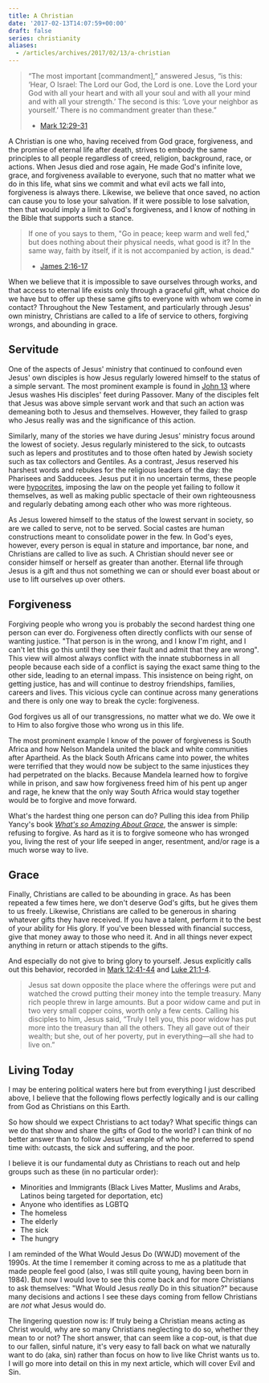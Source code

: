```yaml
---
title: A Christian
date: '2017-02-13T14:07:59+00:00'
draft: false
series: christianity
aliases:
  - /articles/archives/2017/02/13/a-christian
---
```


> “The most important [commandment],” answered Jesus, “is this: ‘Hear, O Israel: The Lord our God, the Lord is one. Love the Lord your God with all your heart and with all your soul and with all your mind and with all your strength.’ The second is this: ‘Love your neighbor as yourself.’ There is no commandment greater than these.”
> - [Mark 12:29-31](https://www.biblegateway.com/passage/?search=Mark+12&version=NIV)

A Christian is one who, having received from God grace, forgiveness, and the promise of eternal life after death, strives to embody the same principles to all people regardless of creed, religion, background, race, or actions. When Jesus died and rose again, He made God's infinite love, grace, and forgiveness available to everyone, such that no matter what we do in this life, what sins we commit and what evil acts we fall into, forgiveness is always there. Likewise, we believe that once saved, no action can cause you to lose your salvation. If it were possible to lose salvation, then that would imply a limit to God's forgiveness, and I know of nothing in the Bible that supports such a stance.

> If one of you says to them, "Go in peace; keep warm and well fed," but does nothing about their physical needs, what good is it? In the same way, faith by itself, if it is not accompanied by action, is dead."
> - [James 2:16-17](https://www.biblegateway.com/passage/?search=James+2&version=NIV)

When we believe that it is impossible to save ourselves through works, and that access to eternal life exists only through a graceful gift, what choice do we have but to offer up these same gifts to everyone with whom we come in contact? Throughout the New Testament, and particularly through Jesus' own ministry, Christians are called to a life of service to others, forgiving wrongs, and abounding in grace.

## Servitude

One of the aspects of Jesus' ministry that continued to confound even Jesus' own disciples is how Jesus regularly lowered himself to the status of a simple servant. The most prominent example is found in [John 13](https://www.biblegateway.com/passage/?search=John+13&version=NIV) where Jesus washes His disciples' feet during Passover. Many of the disciples felt that Jesus was above simple servant work and that such an action was demeaning both to Jesus and themselves. However, they failed to grasp who Jesus really was and the significance of this action.

Similarly, many of the stories we have during Jesus' ministry focus around the lowest of society. Jesus regularly ministered to the sick, to outcasts such as lepers and prostitutes and to those often hated by Jewish society such as tax collectors and Gentiles. As a contrast, Jesus reserved his harshest words and rebukes for the religious leaders of the day: the Pharisees and Sadducees. Jesus put it in no uncertain terms, these people were [hypocrites](https://www.biblegateway.com/passage/?search=Matthew+15&version=NIV), imposing the law on the people yet failing to follow it themselves, as well as making public spectacle of their own righteousness and regularly debating among each other who was more righteous.

As Jesus lowered himself to the status of the lowest servant in society, so are we called to serve, not to be served. Social castes are human constructions meant to consolidate power in the few. In God's eyes, however, every person is equal in stature and importance, bar none, and Christians are called to live as such. A Christian should never see or consider himself or herself as greater than another. Eternal life through Jesus is a gift and thus not something we can or should ever boast about or use to lift ourselves up over others.

## Forgiveness

Forgiving people who wrong you is probably the second hardest thing one person can ever do. Forgiveness often directly conflicts with our  sense of wanting justice. "That person is in the wrong, and I know I'm right, and I can't let this go this until they see their fault and admit that they are wrong". This view will almost always conflict with the innate stubborness in all people because each side of a conflict is saying the exact same thing to the other side, leading to an eternal impass. This insistence on being right, on getting justice, has and will continue to destroy friendships, families, careers and lives. This vicious cycle can continue across many generations and there is only one way to break the cycle: forgiveness.

God forgives us all of our transgressions, no matter what we do. We owe it to Him to also forgive those who wrong us in this life.

The most prominent example I know of the power of forgiveness is South Africa and how Nelson Mandela united the black and white communities after Apartheid. As the black South Africans came into power, the whites were terrified that they would now be subject to the same injustices they had perpetrated on the blacks. Because Mandela learned how to forgive while in prison, and saw how forgiveness freed him of his pent up anger and rage, he knew that the only way South Africa would stay together would be to forgive and move forward.

What's the hardest thing one person can do? Pulling this idea from Philip Yancy's book _[What's so Amazing About Grace](https://www.amazon.com/Whats-So-Amazing-About-Grace/dp/0310245656)_, the answer is simple: refusing to forgive. As hard as it is to forgive someone who has wronged you, living the rest of your life seeped in anger, resentment, and/or rage is a much worse way to live.

## Grace

Finally, Christians are called to be abounding in grace. As has been repeated a few times here, we don't deserve God's gifts, but he gives them to us freely. Likewise, Christians are called to be generous in sharing whatever gifts they have received. If you have a talent, perform it to the best of your ability for His glory. If you've been blessed with financial success, give that money away to those who need it. And in all things never expect anything in return or attach stipends to the gifts.

And especially do not give to bring glory to yourself. Jesus explicitly calls out this behavior, recorded in [Mark 12:41-44](https://www.biblegateway.com/passage/?search=Mark+12&version=NIV) and [Luke 21:1-4](https://www.biblegateway.com/passage/?search=Luke+21&version=NIV).
	
> Jesus sat down opposite the place where the offerings were put and watched the crowd putting their money into the temple treasury. Many rich people threw in large amounts. But a poor widow came and put in two very small copper coins, worth only a few cents.
> Calling his disciples to him, Jesus said, “Truly I tell you, this poor widow has put more into the treasury than all the others. They all gave out of their wealth; but she, out of her poverty, put in everything—all she had to live on.”

## Living Today

I may be entering political waters here but from everything I just described above, I believe that the following flows perfectly logically and is our calling from God as Christians on this Earth.

So how should we expect Christians to act today? What specific things can we do that show and share the gifts of God to the world? I can think of no better answer than to follow Jesus' example of who he preferred to spend time with: outcasts, the sick and suffering, and the poor. 

I believe it is our fundamental duty as Christians to reach out and help groups such as these (in no particular order):

* Minorities and Immigrants (Black Lives Matter, Muslims and Arabs, Latinos being targeted for deportation, etc)
* Anyone who identifies as LGBTQ
* The homeless
* The elderly
* The sick
* The hungry

I am reminded of the What Would Jesus Do (WWJD) movement of the 1990s. At the time I remember it coming across to me as a platitude that made people feel good (also, I was still quite young, having been born in 1984). But now I would love to see this come back and for more Christians to ask themselves: "What Would Jesus *really* Do in this situation?" because many decisions and actions I see these days coming from fellow Christians are *not* what Jesus would do.

The lingering question now is: If truly being a Christian means acting as Christ would, why are so many Christians neglecting to do so, whether they mean to or not? The short answer, that can seem like a cop-out, is that due to our fallen, sinful nature, it's very easy to fall back on what we naturally want to do (aka, sin) rather than focus on how to live like Christ wants us to. I will go more into detail on this in my next article, which will cover Evil and Sin.
